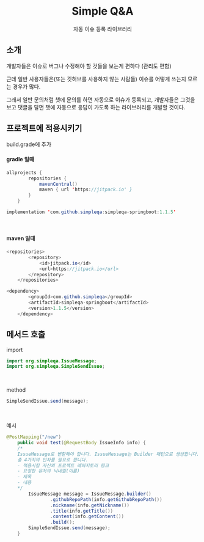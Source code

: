 <h1 align="middle">Simple Q&A</h1>
<p align="middle">자동 이슈 등록 라이브러리</p>

## 소개
개발자들은 이슈로 버그나 수정해야 할 것들을 보는게 편하다 (관리도 편함)

근데 일반 사용자들은(또는 깃허브를 사용하지 않는 사람들) 이슈를 어떻게 쓰는지 모르는 경우가 많다.

그래서 일반 문의처럼 챗에 문의를 하면 자동으로 이슈가 등록되고, 개발자들은 그것을 보고 댓글을 달면 챗에 자동으로 응답이 가도록 하는 라이브러리를 개발할 것이다.

## 프로젝트에 적용시키기

build.grade에 추가

#### gradle 일때
```java
allprojects {
		repositories {
			mavenCentral()
			maven { url 'https://jitpack.io' }
		}
	}
```
```java
implementation 'com.github.simpleqa:simpleqa-springboot:1.1.5'
```

<br/>

#### maven 일때
```java
<repositories>
		<repository>
		    <id>jitpack.io</id>
		    <url>https://jitpack.io</url>
		</repository>
	</repositories>
```

```java
<dependency>
	    <groupId>com.github.simpleqa</groupId>
	    <artifactId>simpleqa-springboot</artifactId>
	    <version>1.1.5</version>
	</dependency>
```

## 메서드 호출

import
```java
import org.simpleqa.IssueMessage;
import org.simpleqa.SimpleSendIssue;
```

<br/>

method
```java
SimpleSendIssue.send(message);
```

<br/>

예시
```java
@PostMapping("/new")
    public void test(@RequestBody IssueInfo info) {
    /*
    IssueMessage로 변환해야 합니다. IssueMessage는 Builder 패턴으로 생성합니다. 
    총 4가지의 인자를 필요로 합니다.
    - 적용시킬 자신의 프로젝트 레파지토리 링크
    - 요청한 유저의 닉네임(이름)
    - 제목
    - 내용
    */
        IssueMessage message = IssueMessage.builder()
                .githubRepoPath(info.getGithubRepoPath())
                .nickname(info.getNickname())
                .title(info.getTitle())
                .content(info.getContent())
                .build();
        SimpleSendIssue.send(message);
    }
```
